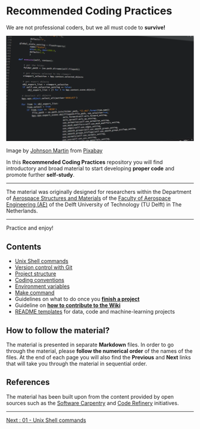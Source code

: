 # Recommended Coding Practices

We are not professional coders, but we all must code to **survive!** 

![code-1084923_1280](uploads/857a7670be55fd972ab8b9b91a40b973/code-1084923_1280.png)

Image by [Johnson Martin](https://pixabay.com/users/johnsonmartin-724525/?utm_source=link-attribution&amp;utm_medium=referral&amp;utm_campaign=image&amp;utm_content=1084923") from [Pixabay](https://pixabay.com/?utm_source=link-attribution&amp;utm_medium=referral&amp;utm_campaign=image&amp;utm_content=1084923)

In this **Recommended Coding Practices** repository you will find introductory and broad material to start developing **proper code** and promote further **self-study**. 

_______________________

The material was originally designed for researchers within the Department of [Aerospace Structures and Materials](https://www.tudelft.nl/lr/organisatie/afdelingen/aerospace-structures-and-materials) of the [Faculty of Aerospace Engineering (AE)](https://www.tudelft.nl/en/ae) of the Delft University of Technology (TU Delft) in The Netherlands. 
________________________

Practice and enjoy!

## Contents

- [Unix Shell commands](https://github.com/HeatherAn/recommended-coding-practices/blob/main/01-Unix-Shell-Commands.md)
- [Version control with Git](https://github.com/HeatherAn/recommended-coding-practices/blob/main/03-Version-Control-with-Git.md)
- [Project structure](https://github.com/HeatherAn/recommended-coding-practices/blob/main/09-Project-Structure.md)
- [Coding conventions](https://github.com/HeatherAn/recommended-coding-practices/blob/main/10-Coding-Conventions.md)  
- [Environment variables](Environment-Variables) 
- [Make command](Make-Command)
- Guidelines on what to do once you [**finish a project**](What-to-do-once-I-finish)  
- Guideline on [**how to contribute to the Wiki**](How-to-Change-the-Wiki)  
- [README templates](https://github.com/HeatherAn/recommended-coding-practices/tree/main/templates) for data, code and machine-learning projects



## How to follow the material?

The material is presented in separate **Markdown** files. In order to go through the material, please **follow the numerical order** of the names of the files. At the end of each page you will also find the **Previous** and **Next** links that will take you through the material in sequential order.


## References

The material has been built upon from the content provided by open sources such as the [Software Carpentry](https://software-carpentry.org/) and [Code Refinery](https://coderefinery.org/) initiatives.

_________________________

[Next     : 01 - Unix Shell commands](https://github.com/HeatherAn/recommended-coding-practices/blob/main/01-Unix-Shell-Commands.md)